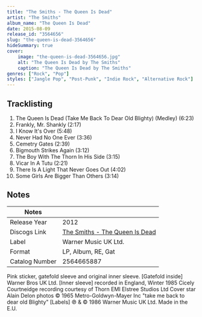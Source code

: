 ```yaml
---
title: "The Smiths - The Queen Is Dead"
artist: "The Smiths"
album_name: "The Queen Is Dead"
date: 2015-08-09
release_id: "3564656"
slug: "the-queen-is-dead-3564656"
hideSummary: true
cover:
    image: "the-queen-is-dead-3564656.jpg"
    alt: "The Queen Is Dead by The Smiths"
    caption: "The Queen Is Dead by The Smiths"
genres: ["Rock", "Pop"]
styles: ["Jangle Pop", "Post-Punk", "Indie Rock", "Alternative Rock"]
---
```


## Tracklisting
1. The Queen Is Dead (Take Me Back To Dear Old Blighty) (Medley) (6:23)
2. Frankly, Mr. Shankly (2:17)
3. I Know It's Over (5:48)
4. Never Had No One Ever (3:36)
5. Cemetry Gates (2:39)
6. Bigmouth Strikes Again (3:12)
7. The Boy With The Thorn In His Side (3:15)
8. Vicar In A Tutu (2:21)
9. There Is A Light That Never Goes Out (4:02)
10. Some Girls Are Bigger Than Others (3:14)



## Notes

| Notes          |             |
| ---------------| ----------- |
| Release Year   | 2012 |
| Discogs Link   | [The Smiths - The Queen Is Dead](https://www.discogs.com/release/3564656-The-Smiths-The-Queen-Is-Dead) |
| Label          | Warner Music UK Ltd. |
| Format         | LP, Album, RE, Gat |
| Catalog Number | 2564665887 |

Pink sticker, gatefold sleeve and original inner sleeve.  [Gatefold inside] Warner Bros UK Ltd.  [Inner sleeve] recorded in England, Winter 1985 Cicely Courtneidge recording courtesy of Thorn EMI Elstree Studios Ltd Cover star Alain Delon photos © 1965 Metro-Goldwyn-Mayer Inc "take me back to dear old Blighty"  [Labels] ℗ & © 1986 Warner Music UK Ltd. Made in the E.U.

